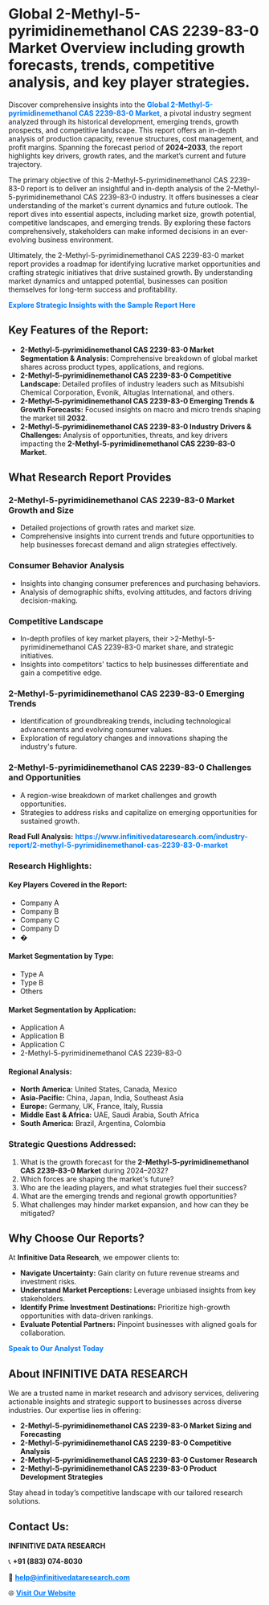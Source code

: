 <h1>Global 2-Methyl-5-pyrimidinemethanol CAS 2239-83-0 Market Overview including growth forecasts, trends, competitive analysis, and key player strategies.</h1>
<p>
Discover comprehensive insights into the 
<a href="https://www.infinitivedataresearch.com/industry-report/2-methyl-5-pyrimidinemethanol-cas-2239-83-0-market" rel="dofollow" style="color: #007BFF; text-decoration: none;"><strong>Global 2-Methyl-5-pyrimidinemethanol CAS 2239-83-0 Market</strong></a>, a pivotal industry segment analyzed through its historical development, emerging trends, growth prospects, and competitive landscape. This report offers an in-depth analysis of production capacity, revenue structures, cost management, and profit margins. Spanning the forecast period of <strong>2024–2033</strong>, the report highlights key drivers, growth rates, and the market’s current and future trajectory.
</p>
<p>
The primary objective of this 2-Methyl-5-pyrimidinemethanol CAS 2239-83-0 report is to deliver an insightful and in-depth analysis of the 2-Methyl-5-pyrimidinemethanol CAS 2239-83-0 industry. It offers businesses a clear understanding of the market's current dynamics and future outlook. The report dives into essential aspects, including market size, growth potential, competitive landscapes, and emerging trends. By exploring these factors comprehensively, stakeholders can make informed decisions in an ever-evolving business environment.
</p>
<p>
Ultimately, the 2-Methyl-5-pyrimidinemethanol CAS 2239-83-0 market report provides a roadmap for identifying lucrative market opportunities and crafting strategic initiatives that drive sustained growth. By understanding market dynamics and untapped potential, businesses can position themselves for long-term success and profitability.
</p>
<p>
<a href="https://www.infinitivedataresearch.com/request-sample/reportId=103088" style="color: #007BFF; text-decoration: none;"><strong>Explore Strategic Insights with the Sample Report Here</strong></a>
</p>

<h2>Key Features of the Report:</h2>
<ul>
<li><strong>2-Methyl-5-pyrimidinemethanol CAS 2239-83-0 Market Segmentation & Analysis:</strong> Comprehensive breakdown of global market shares across product types, applications, and regions.</li>
<li><strong>2-Methyl-5-pyrimidinemethanol CAS 2239-83-0 Competitive Landscape:</strong> Detailed profiles of industry leaders such as Mitsubishi Chemical Corporation, Evonik, Altuglas International, and others.</li>
<li><strong>2-Methyl-5-pyrimidinemethanol CAS 2239-83-0 Emerging Trends & Growth Forecasts:</strong> Focused insights on macro and micro trends shaping the market till <strong>2032</strong>.</li>
<li><strong>2-Methyl-5-pyrimidinemethanol CAS 2239-83-0 Industry Drivers & Challenges:</strong> Analysis of opportunities, threats, and key drivers impacting the <strong>2-Methyl-5-pyrimidinemethanol CAS 2239-83-0 Market</strong>.</li>
</ul>

<h2>What Research Report Provides</h2>
<h3>2-Methyl-5-pyrimidinemethanol CAS 2239-83-0 Market Growth and Size</h3>
<ul>
<li>Detailed projections of growth rates and market size.</li>
<li>Comprehensive insights into current trends and future opportunities to help businesses forecast demand and align strategies effectively.</li>
</ul>

<h3>Consumer Behavior Analysis</h3>
<ul>
<li>Insights into changing consumer preferences and purchasing behaviors.</li>
<li>Analysis of demographic shifts, evolving attitudes, and factors driving decision-making.</li>
</ul>

<h3>Competitive Landscape</h3>
<ul>
<li>In-depth profiles of key market players, their >2-Methyl-5-pyrimidinemethanol CAS 2239-83-0 market share, and strategic initiatives.</li>
<li>Insights into competitors' tactics to help businesses differentiate and gain a competitive edge.</li>
</ul>

<h3>2-Methyl-5-pyrimidinemethanol CAS 2239-83-0 Emerging Trends</h3>
<ul>
<li>Identification of groundbreaking trends, including technological advancements and evolving consumer values.</li>
<li>Exploration of regulatory changes and innovations shaping the industry's future.</li>
</ul>

<h3>2-Methyl-5-pyrimidinemethanol CAS 2239-83-0 Challenges and Opportunities</h3>
<ul>
<li>A region-wise breakdown of market challenges and growth opportunities.</li>
<li>Strategies to address risks and capitalize on emerging opportunities for sustained growth.</li>
</ul>
<p><strong>Read Full Analysis:</strong> <a href="https://www.infinitivedataresearch.com/industry-report/2-methyl-5-pyrimidinemethanol-cas-2239-83-0-market" rel="dofollow" style="color: #007BFF; text-decoration: none;"><strong>https://www.infinitivedataresearch.com/industry-report/2-methyl-5-pyrimidinemethanol-cas-2239-83-0-market</strong></a></p>
<h3>Research Highlights:</h3>
<h4>Key Players Covered in the Report:</h4>
<ul><li>Company A</li><li>Company B</li><li>Company C</li><li>Company D</li><li>�</li></ul>
<h4>Market Segmentation by Type:</h4>
<ul><li>Type A</li><li>Type B</li><li>Others</li></ul>
<h4>Market Segmentation by Application:</h4>
<ul><li>Application A</li><li>Application B</li><li>Application C</li><li>2-Methyl-5-pyrimidinemethanol CAS 2239-83-0</li></ul>

<h4>Regional Analysis:</h4>
<ul>
<li><strong>North America:</strong> United States, Canada, Mexico</li>
<li><strong>Asia-Pacific:</strong> China, Japan, India, Southeast Asia</li>
<li><strong>Europe:</strong> Germany, UK, France, Italy, Russia</li>
<li><strong>Middle East & Africa:</strong> UAE, Saudi Arabia, South Africa</li>
<li><strong>South America:</strong> Brazil, Argentina, Colombia</li>
</ul>

<h3>Strategic Questions Addressed:</h3>
<ol>
<li>What is the growth forecast for the <strong>2-Methyl-5-pyrimidinemethanol CAS 2239-83-0 Market</strong> during 2024–2032?</li>
<li>Which forces are shaping the market's future?</li>
<li>Who are the leading players, and what strategies fuel their success?</li>
<li>What are the emerging trends and regional growth opportunities?</li>
<li>What challenges may hinder market expansion, and how can they be mitigated?</li>
</ol>

<h2>Why Choose Our Reports?</h2>
<p>At <strong>Infinitive Data Research</strong>, we empower clients to:</p>
<ul>
<li><strong>Navigate Uncertainty:</strong> Gain clarity on future revenue streams and investment risks.</li>
<li><strong>Understand Market Perceptions:</strong> Leverage unbiased insights from key stakeholders.</li>
<li><strong>Identify Prime Investment Destinations:</strong> Prioritize high-growth opportunities with data-driven rankings.</li>
<li><strong>Evaluate Potential Partners:</strong> Pinpoint businesses with aligned goals for collaboration.</li>
</ul>
<p><a href="https://www.infinitivedataresearch.com/industry-report/2-methyl-5-pyrimidinemethanol-cas-2239-83-0-market" rel="dofollow" style="color: #007BFF; text-decoration: none;"><strong>Speak to Our Analyst Today</strong></a></p>

<h2>About INFINITIVE DATA RESEARCH</h2>
<p>We are a trusted name in market research and advisory services, delivering actionable insights and strategic support to businesses across diverse industries. Our expertise lies in offering:</p>
<ul>
<li><strong>2-Methyl-5-pyrimidinemethanol CAS 2239-83-0 Market Sizing and Forecasting</strong></li>
<li><strong>2-Methyl-5-pyrimidinemethanol CAS 2239-83-0 Competitive Analysis</strong></li>
<li><strong>2-Methyl-5-pyrimidinemethanol CAS 2239-83-0 Customer Research</strong></li>
<li><strong>2-Methyl-5-pyrimidinemethanol CAS 2239-83-0 Product Development Strategies</strong></li>
</ul>
<p>Stay ahead in today’s competitive landscape with our tailored research solutions.</p>

<h2>Contact Us:</h2>
<p><strong>INFINITIVE DATA RESEARCH</strong></p>
<p>📞 <strong>+91 (883) 074-8030</strong></p>
<p>📧 <strong><a href="mailto:help@infinitivedataresearch.com" style="color: #007BFF;">help@infinitivedataresearch.com</a></strong></p>
<p>🌐 <strong><a href="https://www.infinitivedataresearch.com" rel="dofollow" style="color: #007BFF;">Visit Our Website</a></strong></p>